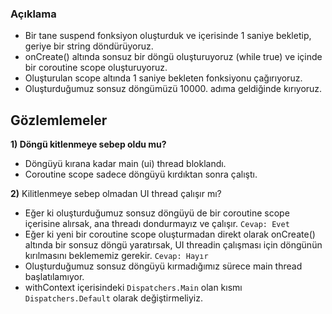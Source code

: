 ### Açıklama
- Bir tane suspend fonksiyon oluşturduk ve içerisinde 1 saniye bekletip, geriye bir string döndürüyoruz.
- onCreate() altında sonsuz bir döngü oluşturuyoruz (while true) ve içinde bir coroutine scope oluşturuyoruz.
- Oluşturulan scope altında 1 saniye bekleten fonksiyonu çağırıyoruz.
- Oluşturduğumuz sonsuz döngümüzü 10000. adıma geldiğinde kırıyoruz.

## Gözlemlemeler
**1) Döngü kitlenmeye sebep oldu mu?**
- Döngüyü kırana kadar main (ui) thread bloklandı.
- Coroutine scope sadece döngüyü kırdıktan sonra çalıştı.

**2)** Kilitlenmeye sebep olmadan UI thread çalışır mı?
- Eğer ki oluşturduğumuz sonsuz döngüyü de bir coroutine scope içerisine alırsak, ana threadı dondurmayız ve çalışır. `Cevap: Evet`
- Eğer ki yeni bir coroutine scope oluşturmadan direkt olarak onCreate() altında bir sonsuz döngü yaratırsak, UI threadin çalışması için döngünün kırılmasını beklememiz gerekir. `Cevap: Hayır` 
- Oluşturduğumuz sonsuz döngüyü kırmadığımız sürece main thread başlatılamıyor.
- withContext içerisindeki `Dispatchers.Main` olan kısmı `Dispatchers.Default` olarak değiştirmeliyiz.
